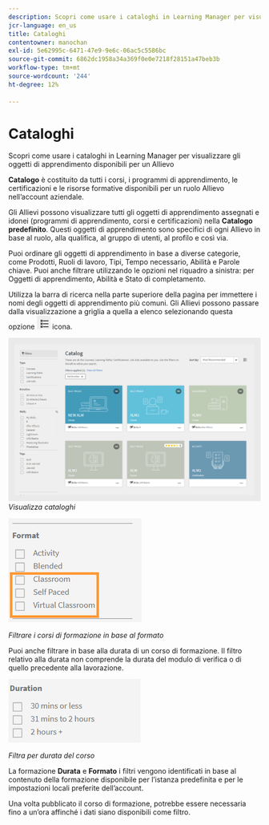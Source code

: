 ```yaml
---
description: Scopri come usare i cataloghi in Learning Manager per visualizzare gli oggetti di apprendimento disponibili per un Allievo
jcr-language: en_us
title: Cataloghi
contentowner: manochan
exl-id: 5e62995c-6471-47e9-9e6c-06ac5c5586bc
source-git-commit: 6862dc1958a34a369f0e0e7218f28151a47beb3b
workflow-type: tm+mt
source-wordcount: '244'
ht-degree: 12%

---
```


# Cataloghi

Scopri come usare i cataloghi in Learning Manager per visualizzare gli oggetti di apprendimento disponibili per un Allievo

**Catalogo** è costituito da tutti i corsi, i programmi di apprendimento, le certificazioni e le risorse formative disponibili per un ruolo Allievo nell’account aziendale.

Gli Allievi possono visualizzare tutti gli oggetti di apprendimento assegnati e idonei (programmi di apprendimento, corsi e certificazioni) nella **Catalogo predefinito**. Questi oggetti di apprendimento sono specifici di ogni Allievo in base al ruolo, alla qualifica, al gruppo di utenti, al profilo e così via.

Puoi ordinare gli oggetti di apprendimento in base a diverse categorie, come Prodotti, Ruoli di lavoro, Tipi, Tempo necessario, Abilità e Parole chiave. Puoi anche filtrare utilizzando le opzioni nel riquadro a sinistra: per Oggetti di apprendimento, Abilità e Stato di completamento.

Utilizza la barra di ricerca nella parte superiore della pagina per immettere i nomi degli oggetti di apprendimento più comuni. Gli Allievi possono passare dalla visualizzazione a griglia a quella a elenco selezionando questa opzione ![](assets/icon-list.png) icona.

![](assets/catalogs.png)
*Visualizza cataloghi*

<!--As a learner, you can  filter training based on the format of training, for example, Classroom, Self-paced, or Virtual Classroom. In addition, the learner can also filter the trainings based on Training Duration. Skill Levels filter which is already available, can now be enabled/disabled by Administrator. -->

![](assets/image014.png)

*Filtrare i corsi di formazione in base al formato*

Puoi anche filtrare in base alla durata di un corso di formazione. Il filtro relativo alla durata non comprende la durata del modulo di verifica o di quello precedente alla lavorazione.

![](assets/image015.png)

*Filtra per durata del corso*

La formazione **Durata** e **Formato** i filtri vengono identificati in base al contenuto della formazione disponibile per l’istanza predefinita e per le impostazioni locali preferite dell’account.

Una volta pubblicato il corso di formazione, potrebbe essere necessaria fino a un’ora affinché i dati siano disponibili come filtro.
